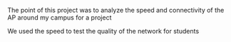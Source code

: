 The point of this project was to analyze the speed and connectivity of the AP around my campus for a project

We used the speed to test the quality of the network for students
